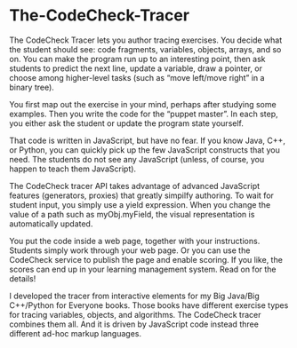 # The-CodeCheck-Tracer

The CodeCheck Tracer lets you author tracing exercises. You decide what the student should see: code fragments, variables, objects, arrays, and so on. You can make the program run up to an interesting point, then ask students to predict the next line, update a variable, draw a pointer, or choose among higher-level tasks (such as “move left/move right” in a binary tree).

You first map out the exercise in your mind, perhaps after studying some examples. Then you write the code for the “puppet master”. In each step, you either ask the student or update the program state yourself.

That code is written in JavaScript, but have no fear. If you know Java, C++, or Python, you can quickly pick up the few JavaScript constructs that you need. The students do not see any JavaScript (unless, of course, you happen to teach them JavaScript).

The CodeCheck tracer API takes advantage of advanced JavaScript features (generators, proxies) that greatly simpilfy authoring. To wait for student input, you simply use a yield expression. When you change the value of a path such as myObj.myField, the visual representation is automatically updated.

You put the code inside a web page, together with your instructions. Students simply work through your web page. Or you can use the CodeCheck service to publish the page and enable scoring. If you like, the scores can end up in your learning management system. Read on for the details!

I developed the tracer from interactive elements for my Big Java/Big C++/Python for Everyone books. Those books have different exercise types for tracing variables, objects, and algorithms. The CodeCheck tracer combines them all. And it is driven by JavaScript code instead three different ad-hoc markup languages.



